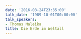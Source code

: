 ```yaml
---
date: '2016-08-24T23:35:00'
talk_date: '1989-10-01T00:00:00'
talk_speakers:
- Thomas Maleika
title: Die Erde im Weltall
---
```

